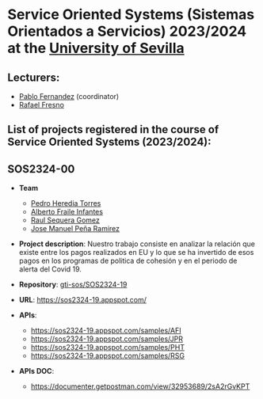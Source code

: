 Service Oriented Systems (Sistemas Orientados a Servicios) 2023/2024 at the [University of Sevilla](https://www.us.es)
====================

Lecturers:
--
 - [Pablo Fernandez](https://github.com/pafmon) (coordinator)
 - [Rafael Fresno](https://github.com/raffrearaUS)

List of projects registered in the course of **Service Oriented Systems** (2023/2024):
--

## SOS2324-00

- **Team**
  - [Pedro Heredia Torres](https://github.com/Pedro-Heredia)
  - [Alberto Fraile Infantes](https://github.com/Albertof03)
  - [Raul Sequera Gomez](https://github.com/raulsequera)
  - [Jose Manuel Peña Ramirez](https://github.com/jpenrrami)

- **Project description**: Nuestro trabajo consiste en analizar la relación que existe entre los pagos realizados en EU y lo que se ha invertido de esos pagos en los programas de politica de cohesión y en el periodo de alerta del Covid 19.  
- **Repository**: [gti-sos/SOS2324-19](https://github.com/gti-sos/SOS2324-19)
- **URL**: https://sos2324-19.appspot.com/
-  **APIs**:
    - https://sos2324-19.appspot.com/samples/AFI
    - https://sos2324-19.appspot.com/samples/JPR
    - https://sos2324-19.appspot.com/samples/PHT
    - https://sos2324-19.appspot.com/samples/RSG

-  **APIs DOC**:
    - https://documenter.getpostman.com/view/32953689/2sA2rGvKPT